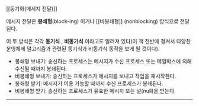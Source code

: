 [[동기화(메세지 전달)]]

메시지 전달은 **봉쇄형**(block-ing) 이거나 [[비봉쇄형]] (nonblocking) 방식으로 전달된다.

이 두 방식은 각각 **동기식** , **비동기식** 이라고도 알려져 있다(이 책 전반에 걸쳐서 다양한 운영체제 알고리즘과 관련된 동기식과 비동기식 동작을 보게 될 것이다).

* 봉쇄형 보내기: 송신하는 프로세스는 메시지가 수신 프로세스 또는 메일박스에 의해 수신될 때까지 봉쇄된다.
* 비봉쇄형 보내기: 송신하는 프로세스가 메시지를 보내고 작업을 재시작한다.
* 봉쇄형 받기: 메시지가 이용 가능할 때까지 수신 프로세스가 봉쇄된다.
* 비봉쇄형 받기: 송신하는 프로세스가 유효한 메시지 또는 널(null)을 받는다.

---